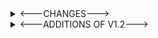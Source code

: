 <details>
  <summary><---CHANGES---></summary>
    ║ Deepslate emerald ore card drop chance increase due to sheer rarity of the the block: 2.5% -> 10%<br>
    ║ Deeslate coal ore card drop chance increase due to rarity of the block: 0.375% -> 3%<br>
    ║ Background of the info tab now uses native deepslate tiles texture. No faled to load background should occur anymore.<br>
    ╚ Possibly move collections to separate advancements tabs as they look too shitty in one tab. Each tab will have custom background.<br>
</details>
<details>
  <summary><---ADDITIONS OF V1.2---></summary>
    ║ New collection: gathering collection "Natural factory" (name is a subject to change)<br>
    ╚ collecction cosnsits of 16 cards.<br>
    <details>
     <summary>Items that will drop cards:<br></summary>
      
| Item | Chance | Card # in collection |
| - | - | - |
| Fully Grown Beetroot | .1% | 1 |
| Fully grown Carrot | .1% | 2 |
| Fully Grown Potato | .1% | 3 |
| Fully Grown Wheat | .1% | 4 |
| Pumpkin | .5% | 5 |
| Melon(No silk touch)| .5% | 6 |
| Melon(Silk touch) | .1% | 6 |
| Cocoa Bean stage 0 | NULL | NULL |
| Cocoa Bean stage 1 | .25% | 7 |
| Cocoa Bean stage 2 | .5% | 7 |
| Chorus plant and flower | .5% | 8 |
| Brown mushroom blocks (excluding stem blocks) | .75% | 9 |
| Brown mushrooms | .25% | 9 |
| Red mushroom blocks (excluding stem blocks) | .75% | 10 |
| Red mushrooms | .25% | 10 |
| Any log (including bark and exluding stripped variants) | .1% | 11 |
| Any leaves | .05% | 12 |
| kelp | .05% | 13 |
| Bamboo | .05% | 14 |
| Cactus | .1% | 15 |
| Sugar cane | .1% | 16 |
</details>
</details>
